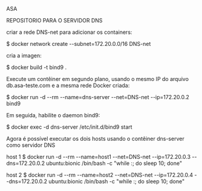 ASA

REPOSITORIO PARA O SERVIDOR DNS 

criar a rede DNS-net para adicionar os containers:

$ docker network create --subnet=172.20.0.0/16 DNS-net

cria a imagen:

$ docker build -t bind9 .

Execute um contêiner em segundo plano, usando o mesmo IP do arquivo db.asa-teste.com e a mesma rede Docker criada:

$ docker run -d --rm --name=dns-server --net=DNS-net --ip=172.20.0.2 bind9

Em seguida, habilite o daemon bind9:

$ docker exec -d dns-server /etc/init.d/bind9 start

Agora é possível executar os dois hosts usando o contêiner dns-server como servidor DNS

host 1
$ docker run -d --rm --name=host1 --net=DNS-net --ip=172.20.0.3 --dns=172.20.0.2 ubuntu:bionic /bin/bash -c "while :; do sleep 10; done"

host 2
$  docker run -d --rm --name=host2 --net=DNS-net --ip=172.20.0.4 --dns=172.20.0.2 ubuntu:bionic /bin/bash -c "while :; do sleep 10; done"

